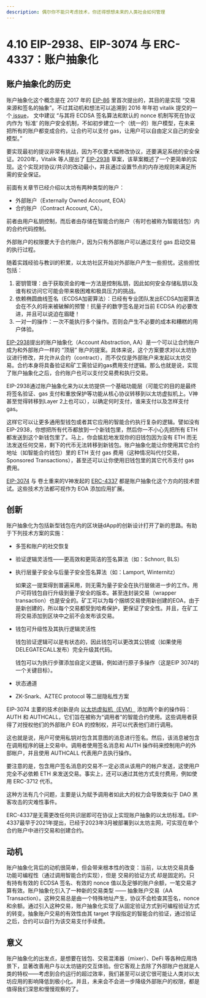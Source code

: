 ```yaml
---
description: 偶尔你不能只考虑技术，你还得想想未来的人类社会如何管理
---
```


# 4.10 EIP-2938、EIP-3074 与 ERC-4337：账户抽象化

## 账户抽象化的**历史** <a href="#eip2938" id="eip2938"></a>

账户抽象化这个概念是在 2017 年的 [EIP-86](https://github.com/ethereum/EIPs/blob/master/EIPS/eip-86.md) 里首次提出的，其目的是实现 “交易来源和签名的抽象”。不过其动机和想法可以追溯到 2016 年年初 vitalik 提交的一个[ issue](https://github.com/ethereum/EIPs/issues/86)， 文中建议 “与其将 ECDSA 签名算法和默认的 nonce 机制写死在协议内作为 ‘标准’ 的账户安全机制，不如初步建立一个（统一的）账户模型，在未来把所有的账户都变成合约，让合约可以支付 gas，让用户可以自由定义自己的安全模型。”

要实现最初的提议非常有挑战，因为不仅要大幅修改协议，还要满足系统的安全保证。2020年，Vitalik 等人提出了 [EIP-2938](http://127.0.0.1:5000/s/WucqMA6V1OjhBeczk4Ou/whitepaper/framework) 草案，该草案概述了一个更简单的实现。这个实现对协议/共识的改动最小，并且通过设置节点的内存池规则来满足所需的安全保证。

前面有关章节已经介绍以太坊有两种类型的账户：

* 外部账户（Externally Owned Account, EOA）
* 合约账户（Contract Account, CA）。

前者由用户私钥控制，而后者由存储在智能合约账户（有时也被称为智能钱包）内的合约代码控制。

外部账户的权限要大于合约账户，因为只有外部账户可以通过支付 gas 启动交易的执行过程。

随着实践经验与教训的积累，以太坊社区开始对外部账户产生一些担忧。这些担忧包括：

1. 密钥管理：由于获取资金的唯一方法是控制私钥，因此如何安全存储私钥以及谁有权访问它可能会带来极困难和极具压力的挑战。
2. 依赖椭圆曲线签名（ECDSA加密算法）：已经有专业团队发出ECDSA加密算法会在不久的将来被破解的预警！抗量子的数字签名是对当前 ECDSA 的必要改进，并且可以说迫在眉睫！
3. 一对一的操作：一次不能执行多个操作。否则会产生不必要的成本和糟糕的用户体验。

[EIP-2938](https://eips.ethereum.org/EIPS/eip-2938)提出的账户抽象化（Account Abstraction, AA）是一个可以让合约账户成为和外部账户一样的 “顶层” 账户的提案。具体来说，这个方案要求对以太坊协议进行修改，并允许从合约（contract），而不仅仅是外部账户来发起以太坊交易。合约本身将具备验证和矿工需验证的gas费用支付逻辑。那么也就是说，实现了账户抽象化之后，合约账户也可以支付交易费和执行交易。

EIP-2938通过账户抽象化来为以太坊提供一个基础功能层（可能它的目的是最终将签名验证、gas 支付和重放保护等功能从核心协议转移到以太坊虚拟机上。V神甚至觉得转移到Layer 2上也可以），以确定何时支付，谁来支付以及怎样支付 gas。

这样它可以让更多通用型钱包或者其它应用的智能合约执行复杂的逻辑。譬如没有EIP-2938，你想把所有代币都放到一个新钱包里，然后你一不小心先把所有 ETH 都发送到这个新钱包里了。马上，你会尴尬地发现你的旧钱包因为没有 ETH 而无法发送任何交易，剩下的代币无法转移到新钱包。账户抽象化能让你使用其它合约地址（如智能合约钱包）里的 ETH 支付 gas 费用（这种情况叫代付交易，Sponsored Transactions），甚至还可以让你使用旧钱包里的其它代币支付 gas 费用。

[EIP-3074](https://eips.ethereum.org/EIPS/eip-3074) 与 卷土重来的V神发起的 [ERC-4337](https://eips.ethereum.org/EIPS/eip-4337) 都是账户抽象化这个方向的技术尝试。这些技术方法都可视作为 EOA 添加应用扩展。

## **创新**

账户抽象化为包括新型钱包在内的区块链dApp的创新设计打开了新的思路。有助于下列技术方案的实施：

* 多签和账户的社交恢复
* 验证逻辑灵活性——更高效和更简洁的签名算法（如：Schnorr, BLS）
*   执行层量子安全与后量子安全签名算法（如：Lamport, Winternitz）

    如果这一提案得到普遍采用，则无需为量子安全在执行层做进一步的工作。用户可将钱包自行升级到量子安全的版本。甚至连封装交易（wrapper transaction）也是安全的。矿工可以为每个捆绑交易使用新创建的EOA，由于是新创建的，所以每个交易都受到哈希保护，更保证了安全性。并且，在矿工将交易添加到区块中之前不会发布该交易。
*   钱包可升级性及其执行逻辑灵活性

    钱包验证逻辑可以是有状态的，因此钱包可以更改其公钥或（如果使用DELEGATECALL发布）完全升级其代码。

    钱包可以为执行步骤添加自定义逻辑，例如进行原子多操作（这是EIP 3074的一个关键目标）。
* 状态通道
* ZK-Snark、AZTEC protocol 等二层隐私性方案

EIP-3074 主要的技术创新是向 [以太坊虚拟机（EVM）](https://ethereum.org/zh/developers/docs/evm/) 添加两个新的操作码：AUTH 和 AUTHCALL，它们旨在被称为“调用者”的智能合约使用。这些调用者获得了对授权他们的外部账户 EOA 的控制权，并可以代表他们进行调用。

这也就是说，用户可使用私钥对包含其意图的消息进行签名。然后，该消息被包含在调用程序的链上交易中。调用者使用签名消息和 AUTH 操作码来控制用户的外部帐户，并且使用 AUTHCALL 代表用户去执行操作。

要注意的是，包含用户签名消息的交易不一定必须从该用户的帐户发送，这使用户完全不必依赖 ETH 来发送交易。事实上，还可以通过其他方式支付费用，例如使用 ERC-3712 代币。

这种方法有几个问题，主要是认为赋予调用者如此大的权力会导致类似于 DAO 黑客攻击的灾难性事件。

ERC-4337是无需更改任何共识层即可在协议上实现账户抽象的以太坊标准。EIP-4337最早于2021年提出，已经于2023年3月被部署到以太坊主网，可实现在单个合约账户中进行交易和创建合约。

## **动机**

账户抽象化背后的动机很简单，但会带来根本性的改变：当前，以太坊交易具备 功能可编程性（通过调用智能合约实现），但是 交易的验证方式 却是固定的。只有持有有效的 ECDSA 签名、有效的 nonce 值以及足够的账户余额，一笔交易才算有效。账户抽象化引入了一种新的交易类型 —— 抽象账户交易（AA Transaction）。这种交易总是由一个特殊地址产生，协议不会检查其签名，nonce 和余额。通过引入这种交易，账户抽象化实现了从固定验证方式到可编程验证方式的转变。抽象账户交易的有效性由其 target 字段指定的智能合约验证，通过验证之后，合约可以自行为该交易支付手续费。

## **意义**

账户抽象化的出发点，是想要在钱包、交易混淆器（mixer）、DeFi 等各种应用场景下，显著改善用户与以太坊链的交互体验。但它客观上去除了外部账户也就是人类的特权——考虑到合约运行的超过效率，我们甚至可以说它很可能让人类对以太坊应用的影响降低到极小化。并且，未来会不会进一步降级外部账户的权限，都是值得我们深思和慢慢观察的了。
